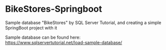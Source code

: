 # BikeStores-Springboot
Sample database "BikeStores" by SQL Server Tutorial, and creating a simple SpringBoot project with it

Sample database can be found here: https://www.sqlservertutorial.net/load-sample-database/
